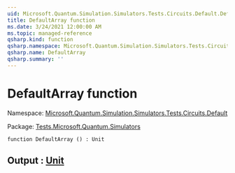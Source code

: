 ```yaml
---
uid: Microsoft.Quantum.Simulation.Simulators.Tests.Circuits.Default.DefaultArray
title: DefaultArray function
ms.date: 3/24/2021 12:00:00 AM
ms.topic: managed-reference
qsharp.kind: function
qsharp.namespace: Microsoft.Quantum.Simulation.Simulators.Tests.Circuits.Default
qsharp.name: DefaultArray
qsharp.summary: ''
---
```


# DefaultArray function

Namespace: [Microsoft.Quantum.Simulation.Simulators.Tests.Circuits.Default](xref:Microsoft.Quantum.Simulation.Simulators.Tests.Circuits.Default)

Package: [Tests.Microsoft.Quantum.Simulators](https://nuget.org/packages/Tests.Microsoft.Quantum.Simulators)




```qsharp
function DefaultArray () : Unit
```


## Output : [Unit](xref:microsoft.quantum.lang-ref.unit)


